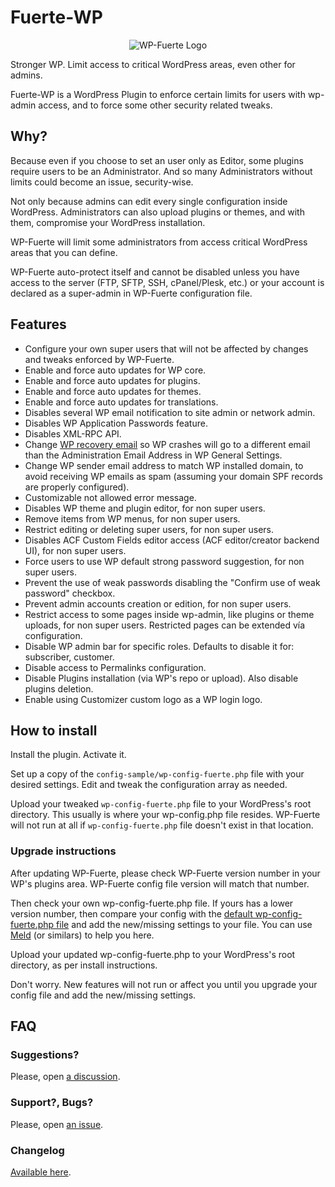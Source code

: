 # Fuerte-WP

<p align="center">
	<img src="https://github.com/TCattd/WP-Fuerte/blob/master/assets-wp-repo/icon-256x256.png?raw=true" alt="WP-Fuerte Logo" />
</p>

Stronger WP. Limit access to critical WordPress areas, even other for admins.

Fuerte-WP is a WordPress Plugin to enforce certain limits for users with wp-admin access, and to force some other security related tweaks.

## Why?

Because even if you choose to set an user only as Editor, some plugins require users to be an Administrator. And so many Administrators without limits could become an issue, security-wise.

Not only because admins can edit every single configuration inside WordPress. Administrators can also upload plugins or themes, and with them, compromise your WordPress installation.

WP-Fuerte will limit some administrators from access critical WordPress areas that you can define.

WP-Fuerte auto-protect itself and cannot be disabled unless you have access to the server (FTP, SFTP, SSH, cPanel/Plesk, etc.) or your account is declared as a super-admin in WP-Fuerte configuration file.

## Features

- Configure your own super users that will not be affected by changes and tweaks enforced by WP-Fuerte.
- Enable and force auto updates for WP core.
- Enable and force auto updates for plugins.
- Enable and force auto updates for themes.
- Enable and force auto updates for translations.
- Disables several WP email notification to site admin or network admin.
- Disables WP Application Passwords feature.
- Disables XML-RPC API.
- Change [WP recovery email](https://make.wordpress.org/core/2019/04/16/fatal-error-recovery-mode-in-5-2/) so WP crashes will go to a different email than the Administration Email Address in WP General Settings.
- Change WP sender email address to match WP installed domain, to avoid receiving WP emails as spam (assuming your domain SPF records are properly configured).
- Customizable not allowed error message.
- Disables WP theme and plugin editor, for non super users.
- Remove items from WP menus, for non super users.
- Restrict editing or deleting super users, for non super users.
- Disables ACF Custom Fields editor access (ACF editor/creator backend UI), for non super users.
- Force users to use WP default strong password suggestion, for non super users.
- Prevent the use of weak passwords disabling the "Confirm use of weak password" checkbox.
- Prevent admin accounts creation or edition, for non super users.
- Restrict access to some pages inside wp-admin, like plugins or theme uploads, for non super users. Restricted pages can be extended vía configuration.
- Disable WP admin bar for specific roles. Defaults to disable it for: subscriber, customer.
- Disable access to Permalinks configuration.
- Disable Plugins installation (via WP's repo or upload). Also disable plugins deletion.
- Enable using Customizer custom logo as a WP login logo.

## How to install

Install the plugin. Activate it.

Set up a copy of the ```config-sample/wp-config-fuerte.php``` file with your desired settings. Edit and tweak the configuration array as needed.

Upload your tweaked ```wp-config-fuerte.php``` file to your WordPress's root directory. This usually is where your wp-config.php file resides. WP-Fuerte will not run at all if ```wp-config-fuerte.php``` file doesn't exist in that location.

### Upgrade instructions

After updating WP-Fuerte, please check WP-Fuerte version number in your WP's plugins area. WP-Fuerte config file version will match that number.

Then check your own wp-config-fuerte.php file. If yours has a lower version number, then compare your config with the [default wp-config-fuerte.php file](https://github.com/TCattd/WP-Fuerte/blob/master/wp-config-fuerte.php) and add the new/missing settings to your file. You can use [Meld](https://meldmerge.org/) (or similars) to help you here.

Upload your updated wp-config-fuerte.php to your WordPress's root directory, as per install instructions.

Don't worry. New features will not run or affect you until you upgrade your config file and add the new/missing settings.

## FAQ
### Suggestions?

Please, open [a discussion](https://github.com/TCattd/WP-Fuerte/discussions).

### Support?, Bugs?

Please, open [an issue](https://github.com/TCattd/WP-Fuerte/issues).

### Changelog

[Available here](https://github.com/TCattd/WP-Fuerte/blob/master/CHANGELOG.md).
